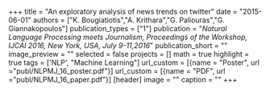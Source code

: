 +++
title = "An exploratory analysis of news trends on twitter"
date = "2015-06-01"
authors = ["K. Bougiatiotis","A. Krithara","G. Paliouras","G. Giannakopoulos"]
publication_types = ["1"]
publication = "_Natural Language Processing meets Journalism, Proceedings of the Workshop, IJCAI 2016, New York, USA, July 9-11,2016_"
publication_short = ""
image_preview = ""
selected = false
projects = []
math = true
highlight = true
tags = ['NLP', "Machine Learning"]
url_custom = [{name = "Poster", url ="publ/NLPMJ_16_poster.pdf"}]
url_custom = [{name = "PDF", url ="publ/NLPMJ_16_paper.pdf"}]
[header]
image = ""
caption = ""
+++

